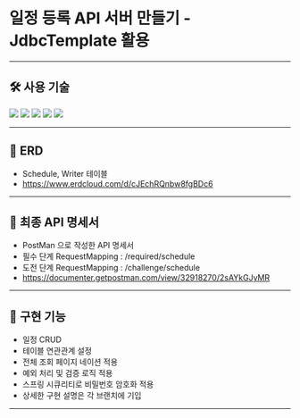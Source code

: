 # 일정 등록 API 서버 만들기 - JdbcTemplate 활용

---
## 🛠️ 사용 기술
<img src="https://img.shields.io/badge/java-007396?style=for-the-badge&logo=OpenJDK&logoColor=white"> <img src="https://img.shields.io/badge/spring-6DB33F?style=for-the-badge&logo=Spring&logoColor=white">
<img src="https://img.shields.io/badge/spring Boot-6DB33F?style=for-the-badge&logo=SpringBoot&logoColor=white">
<img src="https://img.shields.io/badge/springsecurity-6DB33F?style=for-the-badge&logo=springsecurity&logoColor=white">
<img src="https://img.shields.io/badge/mysql-4479A1?style=for-the-badge&logo=mysql&logoColor=white">

---

## 📑 ERD
- Schedule, Writer 테이블
- https://www.erdcloud.com/d/cJEchRQnbw8fgBDc6

---
## 📝 최종 API 명세서
- PostMan 으로 작성한 API 명세서
- 필수 단계 RequestMapping : /required/schedule
- 도전 단계 RequestMapping : /challenge/schedule
- https://documenter.getpostman.com/view/32918270/2sAYkGJyMR

---
## 📌 구현 기능
- 일정 CRUD
- 테이블 연관관계 설정
- 전체 조회 페이지 네이션 적용
- 예외 처리 및 검증 로직 적용
- 스프링 시큐리티로 비밀번호 암호화 적용
- 상세한 구현 설명은 각 브랜치에 기입
---
